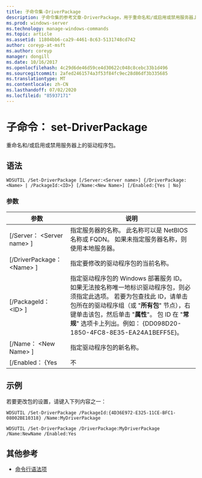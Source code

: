 ```yaml
---
title: 子命令集-DriverPackage
description: 子命令集的参考文章-DriverPackage，用于重命名和/或启用或禁用服务器上的驱动程序包。
ms.prod: windows-server
ms.technology: manage-windows-commands
ms.topic: article
ms.assetid: 11804bb6-ca29-4461-8c63-5131748cd742
author: coreyp-at-msft
ms.author: coreyp
manager: dongill
ms.date: 10/16/2017
ms.openlocfilehash: 4c29d6de46d59ce4d30622c048c8cebc33b1d496
ms.sourcegitcommit: 2afed2461574a3f53f84fc9ec28d86df3b335685
ms.translationtype: MT
ms.contentlocale: zh-CN
ms.lasthandoff: 07/02/2020
ms.locfileid: "85937171"
---
```

# <a name="subcommand-set-driverpackage"></a>子命令： set-DriverPackage

重命名和/或启用或禁用服务器上的驱动程序包。

## <a name="syntax"></a>语法

```
WDSUTIL /Set-DriverPackage [/Server:<Server name>] {/DriverPackage:<Name> | /PackageId:<ID>} [/Name:<New Name>] [/Enabled:{Yes | No}
```

### <a name="parameters"></a>参数

|        参数         |                                                                                                                                                                                                               说明                                                                                                                                                                                                                |
|--------------------------|------------------------------------------------------------------------------------------------------------------------------------------------------------------------------------------------------------------------------------------------------------------------------------------------------------------------------------------------------------------------------------------------------------------------------------------|
| [/Server： \<Server name> ] |                                                                                                                                                 指定服务器的名称。 此名称可以是 NetBIOS 名称或 FQDN。 如果未指定服务器名称，则使用本地服务器。                                                                                                                                                 |
| [/DriverPackage： \<Name> ] |                                                                                                                                                                                       指定要修改的驱动程序包的当前名称。                                                                                                                                                                                        |
|    [/PackageId： \<ID> ]    | 指定驱动程序包的 Windows 部署服务 ID。 如果无法按名称唯一地标识驱动程序包，则必须指定此选项。 若要为包查找此 ID，请单击包所在的驱动程序组（或 "**所有包**" 节点），右键单击该包，然后单击 "**属性**"。 包 ID 在 "**常规**" 选项卡上列出。例如： {DD098D20-1850-4FC8-8E35-EA24A1BEFF5E}。 |
|   [/Name： \<New Name> ]    |                                                                                                                                                                                              指定驱动程序包的新名称。                                                                                                                                                                                              |
|      [/Enabled： {Yes      |                                                                                                                                                                                                                   不                                                                                                                                                                                                                    |

## <a name="examples"></a>示例

若要更改包的设置，请键入下列内容之一：
```
WDSUTIL /Set-DriverPackage /PackageId:{4D36E972-E325-11CE-BFC1-08002BE10318} /Name:MyDriverPackage
```
```
WDSUTIL /Set-DriverPackage /DriverPackage:MyDriverPackage /Name:NewName /Enabled:Yes
```

## <a name="additional-references"></a>其他参考

- [命令行语法项](command-line-syntax-key.md)